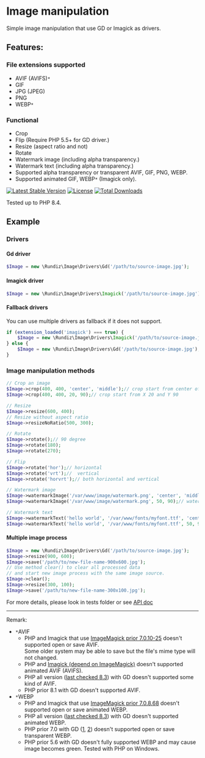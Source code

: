 # Image manipulation

Simple image manipulation that use GD or Imagick as drivers. 

## Features:
### File extensions supported

* AVIF (AVIFS)`*`
* GIF
* JPG (JPEG)
* PNG
* WEBP`*`

### Functional

* Crop
* Flip (Require PHP 5.5+ for GD driver.)
* Resize (aspect ratio and not)
* Rotate
* Watermark image (including alpha transparency.)
* Watermark text (including alpha transparency.)
* Supported alpha transparency or transparent AVIF, GIF, PNG, WEBP.
* Supported animated GIF, WEBP`*` (Imagick only).

[![Latest Stable Version](https://poser.pugx.org/rundiz/image/v/stable)](https://packagist.org/packages/rundiz/image)
[![License](https://poser.pugx.org/rundiz/image/license)](https://packagist.org/packages/rundiz/image)
[![Total Downloads](https://poser.pugx.org/rundiz/image/downloads)](https://packagist.org/packages/rundiz/image)

Tested up to PHP 8.4.

## Example
### Drivers
#### Gd driver

```php
$Image = new \Rundiz\Image\Drivers\Gd('/path/to/source-image.jpg');
```
#### Imagick driver

```php
$Image = new \Rundiz\Image\Drivers\Imagick('/path/to/source-image.jpg');
```

#### Fallback drivers
You can use multiple drivers as fallback if it does not support.

```php
if (extension_loaded('imagick') === true) {
    $Image = new \Rundiz\Image\Drivers\Imagick('/path/to/source-image.jpg');
} else {
    $Image = new \Rundiz\Image\Drivers\Gd('/path/to/source-image.jpg');
}
```

### Image manipulation methods
```php
// Crop an image
$Image->crop(400, 400, 'center', 'middle');// crop start from center of X and Y
$Image->crop(400, 400, 20, 90);// crop start from X 20 and Y 90

// Resize
$Image->resize(600, 400);
// Resize without aspect ratio
$Image->resizeNoRatio(500, 300);

// Rotate
$Image->rotate();// 90 degree
$Image->rotate(180);
$Image->rotate(270);

// Flip
$Image->rotate('hor');// horizontal
$Image->rotate('vrt');//  vertical
$Image->rotate('horvrt');// both horizontal and vertical

// Watermark image
$Image->watermarkImage('/var/www/image/watermark.png', 'center', 'middle');
$Image->watermarkImage('/var/www/image/watermark.png', 50, 90);// watermark start from X 50 and Y 90

// Watermark text
$Image->watermarkText('hello world', '/var/www/fonts/myfont.ttf', 'center', 'middle', 16);
$Image->watermarkText('hello world', '/var/www/fonts/myfont.ttf', 50, 90, 16);// watermark start from X 50 and Y 90
```

#### Multiple image process
```php
$Image = new \Rundiz\Image\Drivers\Gd('/path/to/source-image.jpg');
$Image->resize(900, 600);
$Image->save('/path/to/new-file-name-900x600.jpg');
// Use method clear() to clear all processed data 
// and start new image process with the same image source.
$Image->clear();
$Image->resize(300, 100);
$Image->save('/path/to/new-file-name-300x100.jpg');
```

For more details, please look in tests folder or see [API doc][1]

---
Remark:

* `*`AVIF<br>
    * PHP and Imagick that use [ImageMagick prior 7.0.10-25][imagemagickavifsupport] doesn't supported open or save AVIF.   
        Some older system may be able to save but the file's mime type will not changed.
    * PHP and [Imagick (depend on ImageMagick)][imagemagickanimatedavif] doesn't supported animated AVIF (AVIFS).
    * PHP all version ([last checked 8.3][somekindavifbug]) with GD doesn't supported some kind of AVIF.
    * PHP prior 8.1 with GD doesn't supported AVIF.
* `*`WEBP<br>
    * PHP and Imagick that use [ImageMagick prior 7.0.8.68][imagemagickanimatedwebp] doesn't supported open or save animated WEBP.
    * PHP all version ([last checked 8.3][animatedwebpbug]) with GD doesn't supported animated WEBP.
    * PHP prior 7.0 with GD ([1][oldgdwebpbug], [2][oldgdwebpbug2]) doesn't supported open or save transparent WEBP.
    * PHP prior 5.6 with GD doesn't fully supported WEBP and may cause image becomes green. Tested with PHP on Windows.

[1]: http://apidocs.rundiz.com/image/
[animatedwebpbug]: https://www.php.net/manual/en/function.imagecreatefromwebp.php
[imagemagickanimatedwebp]: https://github.com/ImageMagick/ImageMagick/pull/1708
[imagemagickanimatedavif]: https://github.com/ImageMagick/ImageMagick/issues/6380
[imagemagickavifsupport]: https://github.com/ImageMagick/ImageMagick/issues/1432
[oldgdwebpbug]: https://github.com/rosell-dk/webp-convert/issues/238#issuecomment-545928597
[oldgdwebpbug2]: https://stackoverflow.com/a/58543717/128761
[somekindavifbug]: https://github.com/php/php-src/issues/13919